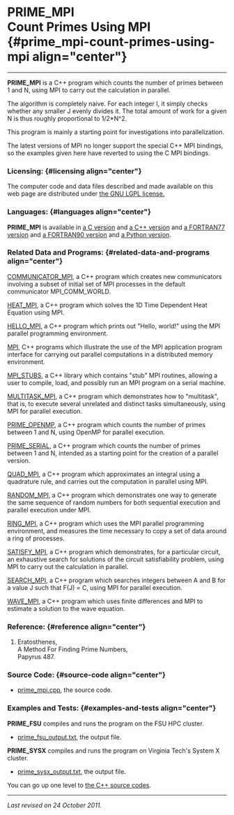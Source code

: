 PRIME\_MPI\
Count Primes Using MPI {#prime_mpi-count-primes-using-mpi align="center"}
======================

------------------------------------------------------------------------

**PRIME\_MPI** is a C++ program which counts the number of primes
between 1 and N, using MPI to carry out the calculation in parallel.

The algorithm is completely naive. For each integer I, it simply checks
whether any smaller J evenly divides it. The total amount of work for a
given N is thus roughly proportional to 1/2\*N\^2.

This program is mainly a starting point for investigations into
parallelization.

The latest versions of MPI no longer support the special C++ MPI
bindings, so the examples given here have reverted to using the C MPI
bindings.

### Licensing: {#licensing align="center"}

The computer code and data files described and made available on this
web page are distributed under [the GNU LGPL
license.](../../txt/gnu_lgpl.txt)

### Languages: {#languages align="center"}

**PRIME\_MPI** is available in [a C
version](../../c_src/prime_mpi/prime_mpi.html) and [a C++
version](../../cpp_src/prime_mpi/prime_mpi.html) and [a FORTRAN77
version](../../f77_src/prime_mpi/prime_mpi.html) and [a FORTRAN90
version](../../f_src/prime_mpi/prime_mpi.html) and [a Python
version](../../py_src/prime_mpi/prime_mpi.html).

### Related Data and Programs: {#related-data-and-programs align="center"}

[COMMUNICATOR\_MPI](../../cpp_src/communicator_mpi/communicator_mpi.html),
a C++ program which creates new communicators involving a subset of
initial set of MPI processes in the default communicator
MPI\_COMM\_WORLD.

[HEAT\_MPI](../../cpp_src/heat_mpi/heat_mpi.html), a C++ program which
solves the 1D Time Dependent Heat Equation using MPI.

[HELLO\_MPI](../../cpp_src/hello_mpi/hello_mpi.html), a C++ program
which prints out "Hello, world!" using the MPI parallel programming
environment.

[MPI](../../cpp_src/mpi/mpi.html), C++ programs which illustrate the use
of the MPI application program interface for carrying out parallel
computations in a distributed memory environment.

[MPI\_STUBS](../../cpp_src/mpi_stubs/mpi_stubs.html), a C++ library
which contains "stub" MPI routines, allowing a user to compile, load,
and possibly run an MPI program on a serial machine.

[MULTITASK\_MPI](../../cpp_src/multitask_mpi/multitask_mpi.html), a C++
program which demonstrates how to "multitask", that is, to execute
several unrelated and distinct tasks simultaneously, using MPI for
parallel execution.

[PRIME\_OPENMP](../../cpp_src/prime_openmp/prime_openmp.html), a C++
program which counts the number of primes between 1 and N, using OpenMP
for parallel execution.

[PRIME\_SERIAL](../../cpp_src/prime_serial/prime_serial.html), a C++
program which counts the number of primes between 1 and N, intended as a
starting point for the creation of a parallel version.

[QUAD\_MPI](../../cpp_src/quad_mpi/quad_mpi.html), a C++ program which
approximates an integral using a quadrature rule, and carries out the
computation in parallel using MPI.

[RANDOM\_MPI](../../cpp_src/random_mpi/random_mpi.html), a C++ program
which demonstrates one way to generate the same sequence of random
numbers for both sequential execution and parallel execution under MPI.

[RING\_MPI](../../cpp_src/ring_mpi/ring_mpi.html), a C++ program which
uses the MPI parallel programming environment, and measures the time
necessary to copy a set of data around a ring of processes.

[SATISFY\_MPI](../../cpp_src/satisfy_mpi/satisfy_mpi.html), a C++
program which demonstrates, for a particular circuit, an exhaustive
search for solutions of the circuit satisfiability problem, using MPI to
carry out the calculation in parallel.

[SEARCH\_MPI](../../cpp_src/search_mpi/search_mpi.html), a C++ program
which searches integers between A and B for a value J such that F(J) =
C, using MPI for parallel execution.

[WAVE\_MPI](../../cpp_src/wave_mpi/wave_mpi.html), a C++ program which
uses finite differences and MPI to estimate a solution to the wave
equation.

### Reference: {#reference align="center"}

1.  Eratosthenes,\
    A Method For Finding Prime Numbers,\
    Papyrus 487.

### Source Code: {#source-code align="center"}

-   [prime\_mpi.cpp](prime_mpi.cpp), the source code.

### Examples and Tests: {#examples-and-tests align="center"}

**PRIME\_FSU** compiles and runs the program on the FSU HPC cluster.

-   [prime\_fsu\_output.txt](prime_fsu_output.txt), the output file.

**PRIME\_SYSX** compiles and runs the program on Virginia Tech's System
X cluster.

-   [prime\_sysx\_output.txt](prime_sysx_output.txt), the output file.

You can go up one level to [the C++ source codes](../cpp_src.html).

------------------------------------------------------------------------

*Last revised on 24 October 2011.*
